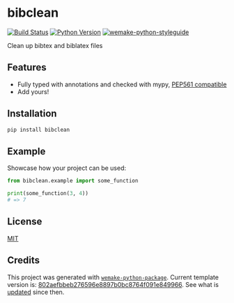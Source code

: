 # bibclean

[![Build Status](https://github.com/svdvoort/bibclean/workflows/test/badge.svg?branch=master&event=push)](https://github.com/svdvoort/bibclean/actions?query=workflow%3Atest)
[![Python Version](https://img.shields.io/pypi/pyversions/bibclean.svg)](https://pypi.org/project/bibclean/)
[![wemake-python-styleguide](https://img.shields.io/badge/style-wemake-000000.svg)](https://github.com/wemake-services/wemake-python-styleguide)

Clean up bibtex and biblatex files


## Features

- Fully typed with annotations and checked with mypy, [PEP561 compatible](https://www.python.org/dev/peps/pep-0561/)
- Add yours!


## Installation

```bash
pip install bibclean
```


## Example

Showcase how your project can be used:

```python
from bibclean.example import some_function

print(some_function(3, 4))
# => 7
```

## License

[MIT](https://github.com/svdvoort/bibclean/blob/master/LICENSE)


## Credits

This project was generated with [`wemake-python-package`](https://github.com/wemake-services/wemake-python-package). Current template version is: [802aefbbeb276596e8897b0bc8764f091e849966](https://github.com/wemake-services/wemake-python-package/tree/802aefbbeb276596e8897b0bc8764f091e849966). See what is [updated](https://github.com/wemake-services/wemake-python-package/compare/802aefbbeb276596e8897b0bc8764f091e849966...master) since then.
